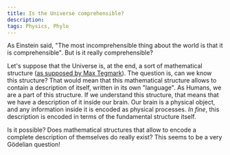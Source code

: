 ```yaml
---
title: Is the Universe comprehensible?
description: 
tags: Physics, Phylo
---
```


As Einstein said, "The most incomprehensible thing about the world is that it is comprehensible".
But is it really comprehensible?

Let's suppose that the Universe is, at the end, a sort of mathematical structure ([as supposed by Max Tegmark](http://www.amazon.com/Our-Mathematical-Universe-Ultimate-Reality/dp/0307599809)).
The question is, can we know this structure?
That would mean that this mathematical structure allows to contain a description of itself, written in its own "language".
As Humans, we are a part of this structure.
If we understand this structure, that means that we have a description of it inside our brain.
Our brain is a physical object, and any information inside it is encoded as physical processes.
*In fine*, this description is encoded in terms of the fundamental structure itself.

Is it possible? Does mathematical structures that allow to encode a complete description of themselves do really exist?
This seems to be a very Gödelian question!



